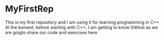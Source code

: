 # MyFirstRep
This is my first repository and I am using it for learning programming in C++ At the koment, before starting with C++, I am getting to know GitHub as we are goigto share our code and exercises here

